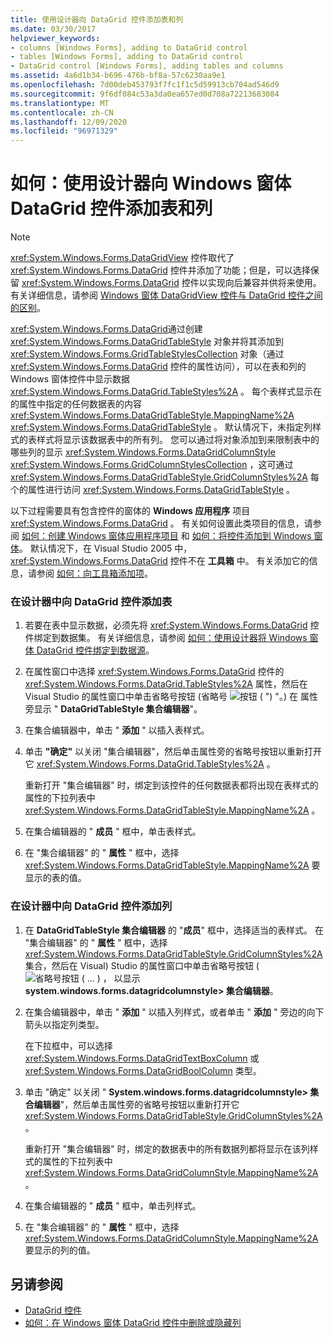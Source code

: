```yaml
---
title: 使用设计器向 DataGrid 控件添加表和列
ms.date: 03/30/2017
helpviewer_keywords:
- columns [Windows Forms], adding to DataGrid control
- tables [Windows Forms], adding to DataGrid control
- DataGrid control [Windows Forms], adding tables and columns
ms.assetid: 4a6d1b34-b696-476b-bf8a-57c6230aa9e1
ms.openlocfilehash: 7d00deb453793f7fc1f1c5d59913cb704ad546d9
ms.sourcegitcommit: 9f6df084c53a3da0ea657ed0d708a72213683084
ms.translationtype: MT
ms.contentlocale: zh-CN
ms.lasthandoff: 12/09/2020
ms.locfileid: "96971329"
---
```

# <a name="how-to-add-tables-and-columns-to-the-windows-forms-datagrid-control-using-the-designer"></a>如何：使用设计器向 Windows 窗体 DataGrid 控件添加表和列

> [!NOTE]
> <xref:System.Windows.Forms.DataGridView> 控件取代了 <xref:System.Windows.Forms.DataGrid> 控件并添加了功能；但是，可以选择保留 <xref:System.Windows.Forms.DataGrid> 控件以实现向后兼容并供将来使用。 有关详细信息，请参阅 [Windows 窗体 DataGridView 控件与 DataGrid 控件之间的区别](differences-between-the-windows-forms-datagridview-and-datagrid-controls.md)。

<xref:System.Windows.Forms.DataGrid>通过创建 <xref:System.Windows.Forms.DataGridTableStyle> 对象并将其添加到 <xref:System.Windows.Forms.GridTableStylesCollection> 对象（通过 <xref:System.Windows.Forms.DataGrid> 控件的属性访问），可以在表和列的 Windows 窗体控件中显示数据 <xref:System.Windows.Forms.DataGrid.TableStyles%2A> 。 每个表样式显示在的属性中指定的任何数据表的内容 <xref:System.Windows.Forms.DataGridTableStyle.MappingName%2A> <xref:System.Windows.Forms.DataGridTableStyle> 。 默认情况下，未指定列样式的表样式将显示该数据表中的所有列。 您可以通过将对象添加到来限制表中的哪些列的显示 <xref:System.Windows.Forms.DataGridColumnStyle> <xref:System.Windows.Forms.GridColumnStylesCollection> ，这可通过 <xref:System.Windows.Forms.DataGridTableStyle.GridColumnStyles%2A> 每个的属性进行访问 <xref:System.Windows.Forms.DataGridTableStyle> 。

以下过程需要具有包含控件的窗体的 **Windows 应用程序** 项目 <xref:System.Windows.Forms.DataGrid> 。 有关如何设置此类项目的信息，请参阅 [如何：创建 Windows 窗体应用程序项目](/visualstudio/ide/step-1-create-a-windows-forms-application-project) 和 [如何：将控件添加到 Windows 窗体](how-to-add-controls-to-windows-forms.md)。 默认情况下，在 Visual Studio 2005 中， <xref:System.Windows.Forms.DataGrid> 控件不在 **工具箱** 中。 有关添加它的信息，请参阅 [如何：向工具箱添加项](/previous-versions/visualstudio/visual-studio-2010/ms165355(v=vs.100))。

### <a name="to-add-a-table-to-the-datagrid-control-in-the-designer"></a>在设计器中向 DataGrid 控件添加表

1. 若要在表中显示数据，必须先将 <xref:System.Windows.Forms.DataGrid> 控件绑定到数据集。 有关详细信息，请参阅 [如何：使用设计器将 Windows 窗体 DataGrid 控件绑定到数据源](bind-wf-datagrid-control-to-a-data-source-using-the-designer.md)。

2. 在属性窗口中选择 <xref:System.Windows.Forms.DataGrid> 控件的 <xref:System.Windows.Forms.DataGrid.TableStyles%2A> 属性，然后在 Visual Studio 的属性窗口中单击省略号按钮 (省略号 ![ 按钮 ( ") "。) 在 ](./media/visual-studio-ellipsis-button.png) 属性旁显示 " **DataGridTableStyle 集合编辑器**"。

3. 在集合编辑器中，单击 " **添加** " 以插入表样式。

4. 单击 **"确定"** 以关闭 "集合编辑器"，然后单击属性旁的省略号按钮以重新打开它 <xref:System.Windows.Forms.DataGrid.TableStyles%2A> 。

     重新打开 "集合编辑器" 时，绑定到该控件的任何数据表都将出现在表样式的属性的下拉列表中 <xref:System.Windows.Forms.DataGridTableStyle.MappingName%2A> 。

5. 在集合编辑器的 " **成员** " 框中，单击表样式。

6. 在 "集合编辑器" 的 " **属性** " 框中，选择 <xref:System.Windows.Forms.DataGridTableStyle.MappingName%2A> 要显示的表的值。

### <a name="to-add-a-column-to-the-datagrid-control-in-the-designer"></a>在设计器中向 DataGrid 控件添加列

1. 在 **DataGridTableStyle 集合编辑器** 的 "**成员**" 框中，选择适当的表样式。 在 "集合编辑器" 的 " **属性** " 框中，选择 <xref:System.Windows.Forms.DataGridTableStyle.GridColumnStyles%2A> 集合，然后在 Visual) Studio 的属性窗口中单击省略号按钮 (![ 省略号按钮 ( ... ) ， ](./media/visual-studio-ellipsis-button.png) 以显示 **system.windows.forms.datagridcolumnstyle> 集合编辑器**。

2. 在集合编辑器中，单击 " **添加** " 以插入列样式，或者单击 " **添加** " 旁边的向下箭头以指定列类型。

     在下拉框中，可以选择 <xref:System.Windows.Forms.DataGridTextBoxColumn> 或 <xref:System.Windows.Forms.DataGridBoolColumn> 类型。

3. 单击 "确定" 以关闭 " **System.windows.forms.datagridcolumnstyle> 集合编辑器**"，然后单击属性旁的省略号按钮以重新打开它 <xref:System.Windows.Forms.DataGridTableStyle.GridColumnStyles%2A> 。

     重新打开 "集合编辑器" 时，绑定的数据表中的所有数据列都将显示在该列样式的属性的下拉列表中 <xref:System.Windows.Forms.DataGridColumnStyle.MappingName%2A> 。

4. 在集合编辑器的 " **成员** " 框中，单击列样式。

5. 在 "集合编辑器" 的 " **属性** " 框中，选择 <xref:System.Windows.Forms.DataGridColumnStyle.MappingName%2A> 要显示的列的值。

## <a name="see-also"></a>另请参阅

- [DataGrid 控件](datagrid-control-windows-forms.md)
- [如何：在 Windows 窗体 DataGrid 控件中删除或隐藏列](how-to-delete-or-hide-columns-in-the-windows-forms-datagrid-control.md)
